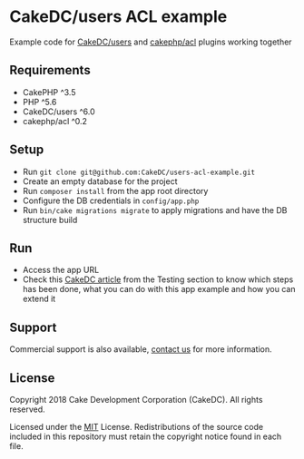 CakeDC/users ACL example
========================

Example code for [CakeDC/users](https://github.com/CakeDC/users) and [cakephp/acl](https://github.com/cakephp/acl) plugins working together

Requirements
------------

* CakePHP ^3.5
* PHP ^5.6
* CakeDC/users ^6.0
* cakephp/acl ^0.2

Setup
-------------

* Run `git clone git@github.com:CakeDC/users-acl-example.git`
* Create an empty database for the project
* Run `composer install` from the app root directory
* Configure the DB credentials in `config/app.php`
* Run `bin/cake migrations migrate` to apply migrations and have the DB structure build

Run
---

* Access the app URL
* Check this [CakeDC article](https://www.cakedc.com/roger_campanera/2018/01/26/integrating-users-and-acl-plugins-in-cakephp) from the Testing section to know which steps has been done, what you can do with this app example and how you can extend it

Support
-------

Commercial support is also available, [contact us](https://www.cakedc.com/contact) for more information.

License
-------

Copyright 2018 Cake Development Corporation (CakeDC). All rights reserved.

Licensed under the [MIT](http://www.opensource.org/licenses/mit-license.php) License. Redistributions of the source code included in this repository must retain the copyright notice found in each file.
